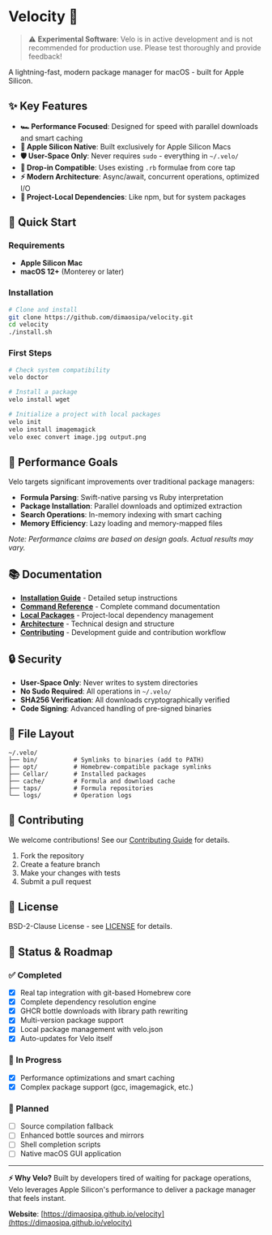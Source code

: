 # Velocity 🚀

> ⚠️ **Experimental Software**: Velo is in active development and is not recommended for production use. Please test thoroughly and provide feedback!

A lightning-fast, modern package manager for macOS - built for Apple Silicon.

## ✨ Key Features

- **🏎️ Performance Focused**: Designed for speed with parallel downloads and smart caching
- **🔋 Apple Silicon Native**: Built exclusively for Apple Silicon Macs
- **🛡️ User-Space Only**: Never requires `sudo` - everything in `~/.velo/`
- **🔄 Drop-in Compatible**: Uses existing `.rb` formulae from core tap
- **⚡ Modern Architecture**: Async/await, concurrent operations, optimized I/O
- **💼 Project-Local Dependencies**: Like npm, but for system packages

## 🚀 Quick Start

### Requirements

- **Apple Silicon Mac**
- **macOS 12+** (Monterey or later)

### Installation

```bash
# Clone and install
git clone https://github.com/dimaosipa/velocity.git
cd velocity
./install.sh
```

### First Steps

```bash
# Check system compatibility
velo doctor

# Install a package
velo install wget

# Initialize a project with local packages
velo init
velo install imagemagick
velo exec convert image.jpg output.png
```

## 🎯 Performance Goals

Velo targets significant improvements over traditional package managers:

- **Formula Parsing**: Swift-native parsing vs Ruby interpretation
- **Package Installation**: Parallel downloads and optimized extraction  
- **Search Operations**: In-memory indexing with smart caching
- **Memory Efficiency**: Lazy loading and memory-mapped files

*Note: Performance claims are based on design goals. Actual results may vary.*

## 📚 Documentation

- **[Installation Guide](docs/installation.md)** - Detailed setup instructions
- **[Command Reference](docs/commands.md)** - Complete command documentation
- **[Local Packages](docs/local-packages.md)** - Project-local dependency management
- **[Architecture](docs/architecture.md)** - Technical design and structure
- **[Contributing](docs/contributing.md)** - Development guide and contribution workflow

## 🔒 Security

- **User-Space Only**: Never writes to system directories
- **No Sudo Required**: All operations in `~/.velo/`
- **SHA256 Verification**: All downloads cryptographically verified
- **Code Signing**: Advanced handling of pre-signed binaries

## 📁 File Layout

```
~/.velo/
├── bin/          # Symlinks to binaries (add to PATH)
├── opt/          # Homebrew-compatible package symlinks
├── Cellar/       # Installed packages
├── cache/        # Formula and download cache
├── taps/         # Formula repositories
└── logs/         # Operation logs
```

## 🤝 Contributing

We welcome contributions! See our [Contributing Guide](docs/contributing.md) for details.

1. Fork the repository
2. Create a feature branch
3. Make your changes with tests
4. Submit a pull request

## 📄 License

BSD-2-Clause License - see [LICENSE](LICENSE) for details.

## 🎯 Status & Roadmap

### ✅ Completed
- [x] Real tap integration with git-based Homebrew core
- [x] Complete dependency resolution engine
- [x] GHCR bottle downloads with library path rewriting
- [x] Multi-version package support
- [x] Local package management with velo.json
- [x] Auto-updates for Velo itself

### 🚧 In Progress
- [x] Performance optimizations and smart caching
- [x] Complex package support (gcc, imagemagick, etc.)

### 📅 Planned
- [ ] Source compilation fallback
- [ ] Enhanced bottle sources and mirrors
- [ ] Shell completion scripts
- [ ] Native macOS GUI application

---

**⚡ Why Velo?** Built by developers tired of waiting for package operations, Velo leverages Apple Silicon's performance to deliver a package manager that feels instant.

**Website**: [https://dimaosipa.github.io/velocity](https://dimaosipa.github.io/velocity)